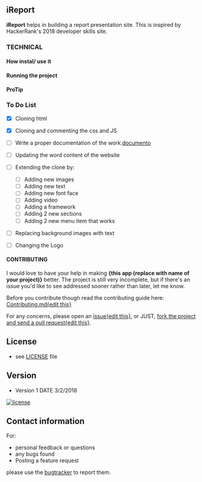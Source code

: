 
## iReport

**iReport** helps in building a report presentation site.
This is inspired by HackerRank's 2018 developer skills site.

### TECHNICAL


#### How instal/ use it
#### Running the project

    

#### ProTip

### To Do List


- [x] Cloning html 
- [x] Cloning and commenting the css and JS
- [ ] Write a proper documentation of the work.[documento](https://github.com/tamzi/report/docs/documento.md)
- [ ] Updating the word content of the website
- [ ] Extending the clone by:
    - [ ] Adding new images
    - [ ] Adding new text
    - [ ] Adding new font face
    - [ ] Adding video
    - [ ] Adding a framework
    - [ ] Adding 2 new sections
    - [ ] Adding 2 new menu item that works
- [ ] Replacing background images with text
- [ ] Changing the Logo




#### CONTRIBUTING

I would love to have your help in making  **{this app (replace with name of your project)}** better. The project is still very incomplete, but if there's an issue you'd like to see addressed sooner rather than later, let me know. 

Before you contribute though read the contributing guide here: [Contributing.md{edit this}](https://github.com/tamzi/report/docs/contributing.md)

For any concerns, please open an [issue{edit this}](https://github.com/tamzi/report/issues), or JUST, [fork the project and send a pull request{edit this}](https://github.com/tamzi/report/pulls). 



## License 
* see [LICENSE](https://github.com/tamzi/report/LICENSE.md) file

## Version 
* Version 1  DATE 3/2/2018




[![license](https://img.shields.io/github/license/mashape/apistatus.svg?style=for-the-badge)]()


## Contact information

For:
 - personal feedback or questions
 - any bugs found 
 - Posting a feature request 
 
 please use the [bugtracker](https://github.com/tamzi/report/issues) to report them.

